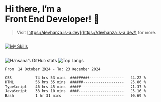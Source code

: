 # Hi there, I’m a<br>Front End Developer! 👋
> Visit [https://devhanza.is-a.dev](https://devhanza.is-a.dev/) for more.

##
[![My Skills](https://skillicons.dev/icons?i=html,css,js,tailwind,sass,bootstrap,ts,angular,nodejs,express,py,wordpress,figma,ps)](https://hansana.is-a.dev)
##
![Hansana's GitHub stats](https://github-readme-stats.vercel.app/api?username=DevHanza\&hide=issues\&show_icons=true&theme=dark)
![Top Langs](https://github-readme-stats.vercel.app/api/top-langs/?username=DevHanza\&layout=compact&theme=dark)

<!--START_SECTION:waka-->

```txt
From: 14 October 2024 - To: 23 December 2024

CSS           74 hrs 53 mins  #########----------------   34.22 %
HTML          56 hrs 35 mins  ######-------------------   25.86 %
TypeScript    46 hrs 45 mins  #####--------------------   21.37 %
JavaScript    33 hrs 10 mins  ####---------------------   15.16 %
Bash          1 hr 31 mins    -------------------------   00.69 %
```

<!--END_SECTION:waka-->

